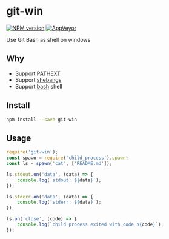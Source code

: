 git-win
===========

[![NPM version](https://img.shields.io/npm/v/git-win.svg?style=flat-square)](https://www.npmjs.com/package/git-win)
[![AppVeyor](https://img.shields.io/appveyor/ci/gucong3000/git-win.svg)](https://ci.appveyor.com/project/gucong3000/git-win)

Use Git Bash as shell on windows

## Why
- Support [PATHEXT](https://github.com/joyent/node/issues/2318)
- Support [shebangs](http://pt.wikipedia.org/wiki/Shebang)
- Support [bash](https://pt.wikipedia.org/wiki/Bash) shell

## Install

```bash
npm install --save git-win
```

## Usage

```javascript
require('git-win');
const spawn = require('child_process').spawn;
const ls = spawn('cat', ['README.md']);

ls.stdout.on('data', (data) => {
	console.log(`stdout: ${data}`);
});

ls.stderr.on('data', (data) => {
	console.log(`stderr: ${data}`);
});

ls.on('close', (code) => {
	console.log(`child process exited with code ${code}`);
});
```
